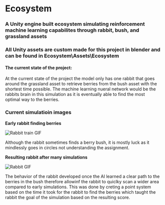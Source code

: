 # Ecosystem
  ### A Unity engine built ecosystem simulating reinforcement machine learning capabilites through rabbit, bush, and grassland assets
  
  ### All Unity assets are custom made for this project in blender and can be found in Ecosystem\Assets\Ecosystem
  
  #### **The current state of the project:**
  
  At the current state of the project the model only has one rabbit that goes around the grassland asset to retrieve berries from the bush asset with the shortest time possible. The machine learning nueral network would be the rabbits brain in this simulation as it is eventually able to find the most optimal way to the berries.

### Current simulatioin images

**Early rabbit finding berries**

![Rabbit train GIF](https://user-images.githubusercontent.com/34993121/146284361-d1f2ca19-678d-44c2-8522-535876dcb77b.gif)

Although the rabbit sometimes finds a berry bush, it is mostly luck as it mindlessly goes in circles not understanding the assignment.

**Resulting rabbit after many simulations**

![Rabbit GIF](https://user-images.githubusercontent.com/34993121/146282895-7390ef6a-b13f-487f-b689-32b452257f6c.gif)

The behavior of the rabbit developed once the AI learned a clear path to the berries in the bush therefore allowinf the rabbit to quiclky scan a wider area compared to early simulations. This was done by creting a point system based on the time it took for the rabbit to find the berries which taught the rabbit the goal of the simulation based on the resulting score.
